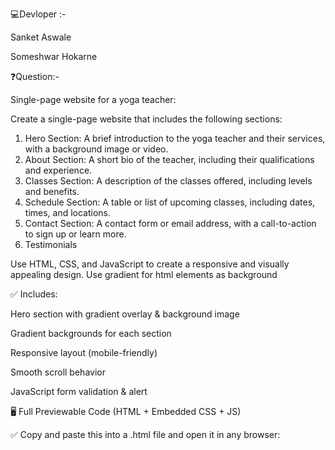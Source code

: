 💻Devloper :-

Sanket Aswale 

Someshwar Hokarne 

❓Question:-

Single-page website for a yoga teacher: 

Create a single-page website that includes the following sections: 

1. Hero Section: A brief introduction to the yoga teacher and their services, with a background image or video. 
2. About Section: A short bio of the teacher, including their qualifications and experience.
 3. Classes Section: A description of the classes offered, including levels and benefits. 
4. Schedule Section: A table or list of upcoming classes, including dates, times, and locations.
 5. Contact Section: A contact form or email address, with a call-to-action to sign up or learn more.
 6. Testimonials

 Use HTML, CSS, and JavaScript to create a responsive and visually appealing design. Use gradient for html elements as background

✅ Includes:

Hero section with gradient overlay & background image

Gradient backgrounds for each section

Responsive layout (mobile-friendly)

Smooth scroll behavior

JavaScript form validation & alert

🖥️ Full Previewable Code (HTML + Embedded CSS + JS)

✅ Copy and paste this into a .html file and open it in any browser:
